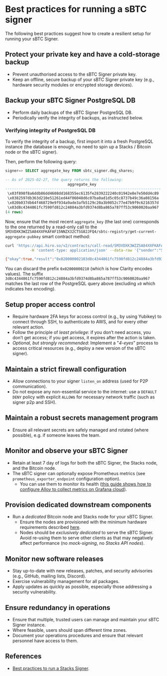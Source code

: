 # Best practices for running a sBTC signer

The following best practices suggest how to create a resilient setup for running
your sBTC Signer.

## Protect your private key and have a cold-storage backup

- Prevent unauthorised access to the sBTC Signer private key.
- Keep an offline, secure backup of your sBTC Signer private key (e.g., hardware
  security modules or encrypted storage devices).

## Backup your sBTC Signer PostgreSQL DB

- Perform daily backups of the sBTC Signer PostgreSQL DB.
- Periodically verify the integrity of backups, as instructed below.

### Verifying integrity of PostgreSQL DB

To verify the integrity of a backup, first import it into a fresh PostgreSQL
instance (the database is enough, no need to spin up a Stacks / Bitcoin node or
the sBTC signer).

Then, perform the following query:

```sql
signer=> SELECT aggregate_key FROM sbtc_signer.dkg_shares;

-- As of 2025-02-27, the query returns the following:
                            aggregate_key
----------------------------------------------------------------------
 \x03f898f8a6ddb86dd4608dd168355ec6135fe2839222240c01942e8e7e50dd4c89
 \x0382597db363d210e51261ed44f06048d6c07ba0ad1d5c05c8737b49c36a08156a
 \x020b037db64f468729e9f934a9ade3afb5129c20a3b9852c77e47b9f9c6216357d
 \x03d8c4344861fc7590fd812c24884a3bfd9374d8ba865a787ff53c9060020aa967
(4 rows)
```

Now, ensure that the most recent `aggregate_key` (the last one) corresponds to
the one returned by a read-only call to the
`SM3VDXK3WZZSA84XXFKAFAF15NNZX32CTSG82JFQ4/sbtc-registry/get-current-aggregate-pubkey`
smart contract method:

```bash
curl 'https://api.hiro.so/v2/contracts/call-read/SM3VDXK3WZZSA84XXFKAFAF15NNZX32CTSG82JFQ4/sbtc-registry/get-current-aggregate-pubkey' \
           -H 'content-type: application/json' --data-raw '{"sender":"SM3VDXK3WZZSA84XXFKAFAF15NNZX32CTSG82JFQ4","arguments":[]}'

{"okay":true,"result":"0x020000002103d8c4344861fc7590fd812c24884a3bfd9374d8ba865a787ff53c9060020aa967"}⏎
```

You can discard the prefix `0x02000000210` (which is how Clarity encodes
values). The suffix
`3d8c4344861fc7590fd812c24884a3bfd9374d8ba865a787ff53c9060020aa967` matches the
last row of the PostgreSQL query above (excluding `x0` which indicates hex
encoding).

## Setup proper access control

- Require hardware 2FA keys for access control (e.g., by using Yubikey) to
  connect through SSH, to authenticate to AWS, and for every other relevant
  action.
- Follow the principle of _least privilege_: if you don’t need access, you don’t
  get access; if you get access, it expires after the action is taken.
- _Optional, but strongly recommended_: Implement a "_4-eyes_" process to access
  critical resources (e.g., deploy a new version of the sBTC signer).

## Maintain a strict firewall configuration

- Allow connections to your signer `listen_on` address (used for P2P
  communication).
- Do not expose any non-essential service to the internet: use a `DEFAULT DENY` policy with explicit `ALLOW`s for necessary network traffic (such as signer p2p and SSH).

## Maintain a robust secrets management program

- Ensure all relevant secrets are safely managed and rotated (where possible),
  e.g. if someone leaves the team.

## Monitor and observe your sBTC Signer

- Retain at least 7 day of logs for both the sBTC Signer, the Stacks node, and
  the Bitcoin node.
- The sBTC signer can optionally expose Prometheus metrics (see
  `prometheus_exporter_endpoint` configuration option).
  - You can use them to monitor its health ([this guide shows how to configure
    Alloy to collect metrics on Grafana
    cloud](../running-a-signer/how-to-monitor-signer.md)).

## Provision dedicated downstream components

- Run a _dedicated_ Bitcoin node and Stacks node for your sBTC Signer.
  - Ensure the nodes are provisioned with the minimum hardware requirements
    described [here][0].
  - Nodes should be _exclusively dedicated_ to serve the sBTC Signer. Avoid
    re-using them to serve other clients as that may negatively affect
    performance (no _mock-signing_, no _Stacks API nodes_).

## Monitor new software releases

- Stay up-to-date with new releases, patches, and security advisories (e.g.,
  GitHub, mailing lists, Discord).
- Exercise vulnerability management for all packages.
- Apply updates as quickly as possible, especially those addressing a security
  vulnerability.

## Ensure redundancy in operations

- Ensure that multiple, trusted users can manage and maintain your sBTC Signer instance.
- Where feasible, users should span different time zones.
- Document your operations procedures and ensure that relevant personnel have access to them.

## References

[0]: https://docs.stacks.co/guides-and-tutorials/running-a-signer#minimum-system-requirements

- [Best practices to run a Stacks Signer](../running-a-signer/best-practices-to-run-a-signer.md).
